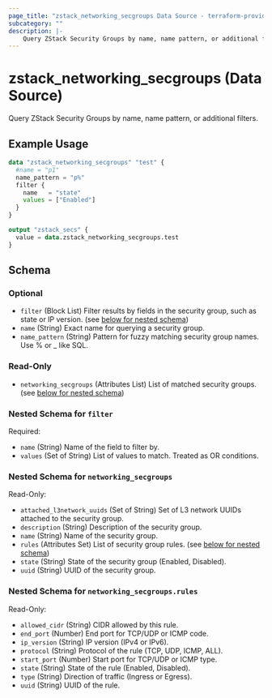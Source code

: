 ```yaml
---
page_title: "zstack_networking_secgroups Data Source - terraform-provider-zstack"
subcategory: ""
description: |-
    Query ZStack Security Groups by name, name pattern, or additional filters.
---
```


# zstack_networking_secgroups (Data Source)

Query ZStack Security Groups by name, name pattern, or additional filters.

## Example Usage

```terraform
data "zstack_networking_secgroups" "test" {
  #name = "p1"
  name_pattern = "p%"
  filter {
    name   = "state"
    values = ["Enabled"]
  }
}

output "zstack_secs" {
  value = data.zstack_networking_secgroups.test
}
```

<!-- schema generated by tfplugindocs -->
## Schema

### Optional

- `filter` (Block List) Filter results by fields in the security group, such as state or IP version. (see [below for nested schema](#nestedblock--filter))
- `name` (String) Exact name for querying a security group.
- `name_pattern` (String) Pattern for fuzzy matching security group names. Use % or _ like SQL.

### Read-Only

- `networking_secgroups` (Attributes List) List of matched security groups. (see [below for nested schema](#nestedatt--networking_secgroups))

<a id="nestedblock--filter"></a>
### Nested Schema for `filter`

Required:

- `name` (String) Name of the field to filter by.
- `values` (Set of String) List of values to match. Treated as OR conditions.


<a id="nestedatt--networking_secgroups"></a>
### Nested Schema for `networking_secgroups`

Read-Only:

- `attached_l3network_uuids` (Set of String) Set of L3 network UUIDs attached to the security group.
- `description` (String) Description of the security group.
- `name` (String) Name of the security group.
- `rules` (Attributes Set) List of security group rules. (see [below for nested schema](#nestedatt--networking_secgroups--rules))
- `state` (String) State of the security group (Enabled, Disabled).
- `uuid` (String) UUID of the security group.

<a id="nestedatt--networking_secgroups--rules"></a>
### Nested Schema for `networking_secgroups.rules`

Read-Only:

- `allowed_cidr` (String) CIDR allowed by this rule.
- `end_port` (Number) End port for TCP/UDP or ICMP code.
- `ip_version` (String) IP version (IPv4 or IPv6).
- `protocol` (String) Protocol of the rule (TCP, UDP, ICMP, ALL).
- `start_port` (Number) Start port for TCP/UDP or ICMP type.
- `state` (String) State of the rule (Enabled, Disabled).
- `type` (String) Direction of traffic (Ingress or Egress).
- `uuid` (String) UUID of the rule.




